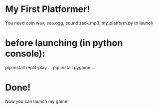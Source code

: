 # My First Platformer!
You need coin.wav, sea.ogg, soundtrack.mp3, my_platform.py to launch
# before launching (in python console):
pip install replit-play
...
pip install pygame
...


# Done!
Now you can launch my game!
